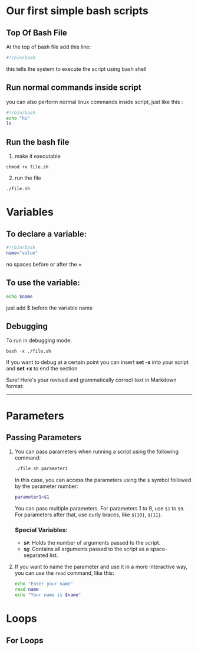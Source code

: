 
# Our first simple bash scripts

## Top Of Bash File
At the top of bash file add this line:
``` bash 
#!/bin/bash
```
this tells the system to execute the script using bash shell
## Run normal commands inside script
you can also perform normal linux commands inside script, just like this :
```bash
#!/bin/bash
echo "hi"
ls
```
## Run the bash file
1. make it executable 
```
chmod +x file.sh
```
2. run the file 
```
./file.sh
```


# Variables
## To declare a variable:
```bash
#!/bin/bash
name="value"
```
no spaces before or after the =
## To use the variable:
```bash
echo $name
```
just add $ before the variable name 

## Debugging
To run in debugging mode:
```
bash -x ./file.sh
```

If you want to debug at a certain point you can insert **set -x** into your script and **set +x** to end the section

Sure! Here's your revised and grammatically correct text in Markdown format:

---

# Parameters

## Passing Parameters

1. You can pass parameters when running a script using the following command:

   ```bash
   ./file.sh parameter1
   ```

   In this case, you can access the parameters using the `$` symbol followed by the parameter number:

   ```bash
   parameter1=$1
   ```

   You can pass multiple parameters. For parameters 1 to 9, use `$1` to `$9`. For parameters after that, use curly braces, like `${10}`, `${11}`.

   ### Special Variables:

   * **`$#`**: Holds the number of arguments passed to the script.
   * **`$@`**: Contains all arguments passed to the script as a space-separated list.

2. If you want to name the parameter and use it in a more interactive way, you can use the `read` command, like this:

   ```bash
   echo "Enter your name"
   read name
   echo "Your name is $name"
   ```
# Loops
## For Loops
